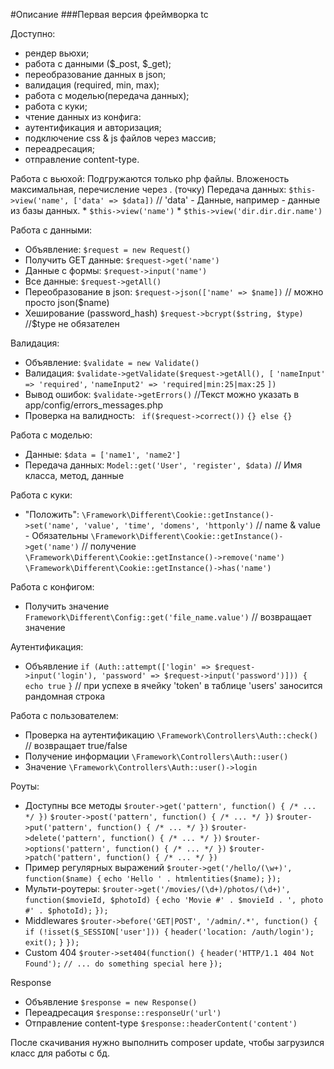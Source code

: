 #Описание
<addr>
###Первая версия фреймворка tc

Доступно:
  * рендер вьюхи;
  * работа с данными ($_post, $_get);
  * переобразование данных в json;
  * валидация (required, min, max);
  * работа с моделью(передача данных);
  * работа с куки;
  * чтение данных из конфига:
  * аутентификация и авторизация;
  * подключение css & js файлов через массив;
  * переадресация;
  * отправление content-type.


  Работа с вьюхой:
    Подгружаются только php файлы.
    Вложеность максимальная, перечисление через . (точку)
    Передача данных:
`$this->view('name', ['data' => $data])` // 'data' - Данные, например - данные из базы данных.
    * `$this->view('name')`
    * `$this->view('dir.dir.dir.name')`


Работа с данными:
* Объявление:
`$request = new Request()`
* Получить GET данные:
`$request->get('name')`
* Данные с формы:
`$request->input('name')`
* Все данные:
`$request->getAll()`
* Переобразование в json:
`$request->json(['name' => $name])` // можно просто json($name)
* Хеширование (password_hash)
`$request->bcrypt($string, $type)` //$type не обязателен

Валидация:
* Объявление:
`$validate = new Validate()`
* Валидация:
`$validate->getValidate($request->getAll(), [`
`'nameInput' => 'required',`
`'nameInput2' => 'required|min:25|max:25`
`])`
* Вывод ошибок:
`$validate->getErrors()` //Текст можно указать в app/config/errors_messages.php
* Проверка на валидность:
` if($request->correct())`
`{} else {}`


Работа с моделью:
* Данные:
`$data = ['name1', 'name2']`
* Передача данных:
`Model::get('User', 'register', $data)` // Имя класса, метод, данные


Работа с куки:
* "Положить":
`\Framework\Different\Cookie::getInstance()->set('name', 'value', 'time', 'domens', 'httponly')` // name & value - Обязательны
`\Framework\Different\Cookie::getInstance()->get('name')` // получение
`\Framework\Different\Cookie::getInstance()->remove('name')`
`\Framework\Different\Cookie::getInstance()->has('name')`


Работа с конфигом:
* Получить значение
`Framework\Different\Config::get('file_name.value')` // возвращает значение


Аутентификация:
* Объявление
`if (Auth::attempt(['login' => $request->input('login'), 'password' => $request->input('password')])) {`
`echo true`
`}` // при успехе в ячейку 'token' в таблице 'users' заносится рандомная строка


Работа с пользователем:
* Проверка на аутентификацию
`\Framework\Controllers\Auth::check()` // возвращает true/false
* Получение информации
`\Framework\Controllers\Auth::user()`
* Значение
`\Framework\Controllers\Auth::user()->login`


Роуты:
* Доступны все методы
`$router->get('pattern', function() { /* ... */ })`
`$router->post('pattern', function() { /* ... */ })`
`$router->put('pattern', function() { /* ... */ })`
`$router->delete('pattern', function() { /* ... */ })`
`$router->options('pattern', function() { /* ... */ })`
`$router->patch('pattern', function() { /* ... */ })`
* Пример регулярных выражений
`$router->get('/hello/(\w+)', function($name) {`
`echo 'Hello ' . htmlentities($name);`
`});`
* Мульти-роутеры:
`$router->get('/movies/(\d+)/photos/(\d+)', function($movieId, $photoId) {`
`echo 'Movie #' . $movieId . ', photo #' . $photoId);`
`});`
* Middlewares
`$router->before('GET|POST', '/admin/.*', function() {`
   `if (!isset($_SESSION['user'])) {`
   `header('location: /auth/login');`
   `exit();`
  `}`
`});`
* Custom 404
`$router->set404(function() {`
`header('HTTP/1.1 404 Not Found');`
`// ... do something special here`
`});`


Response
* Объявление
`$response = new Response()`
* Переадресация
`$response::responseUr('url')`
* Отправление content-type
`$response::headerContent('content')`

После скачивания нужно выполнить composer update, чтобы загрузился класс для работы с бд.